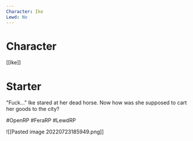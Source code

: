 ```yaml
---
Character: Ike
Lewd: No
---
```

# Character
[[Ike]]

# Starter
"Fuck..." Ike stared at her dead horse. Now how was she supposed to cart her goods to the city?

#OpenRP #FeraRP #LewdRP 

![[Pasted image 20220723185949.png]]